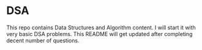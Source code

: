 # DSA
This repo contains Data Structures and Algorithm content. I will start it with very basic DSA problems. This README will get updated after completing decent number of questions.
